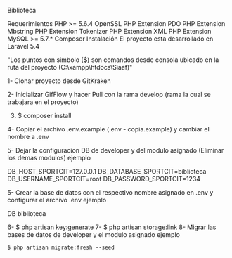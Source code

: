 Biblioteca

Requerimientos
PHP >= 5.6.4
OpenSSL PHP Extension
PDO PHP Extension
Mbstring PHP Extension
Tokenizer PHP Extension
XML PHP Extension
MySQL >= 5.7.*
Composer
Instalación
El proyecto esta desarrollado en Laravel 5.4

"Los puntos con simbolo ($) son comandos desde consola
 ubicado en la ruta del proyecto (C:\xampp\htdocs\Siaaf)"
 
1- Clonar proyecto desde GitKraken

2- Inicializar GifFlow y hacer Pull con la rama develop
   (rama la cual se trabajara en el proyecto)
   
3. $ composer install  

4- Copiar el archivo .env.example 
   (.env - copia.example) y cambiar el nombre a .env 
   
5- Dejar la configuracion DB de developer
   y del modulo asignado (Eliminar los demas modulos) ejemplo
   
   DB_HOST_SPORTCIT=127.0.0.1
   DB_DATABASE_SPORTCIT=biblioteca
   DB_USERNAME_SPORTCIT=root
   DB_PASSWORD_SPORTCIT=1234

5- Crear la base de datos con el respectivo nombre asignado en .env	
   y configurar el archivo .env ejemplo
   
   DB biblioteca
   
6- $ php artisan key:generate
7- $ php artisan storage:link
8- Migrar las bases de datos de developer y el modulo asignado ejemplo
   
    $ php artisan migrate:fresh --seed
